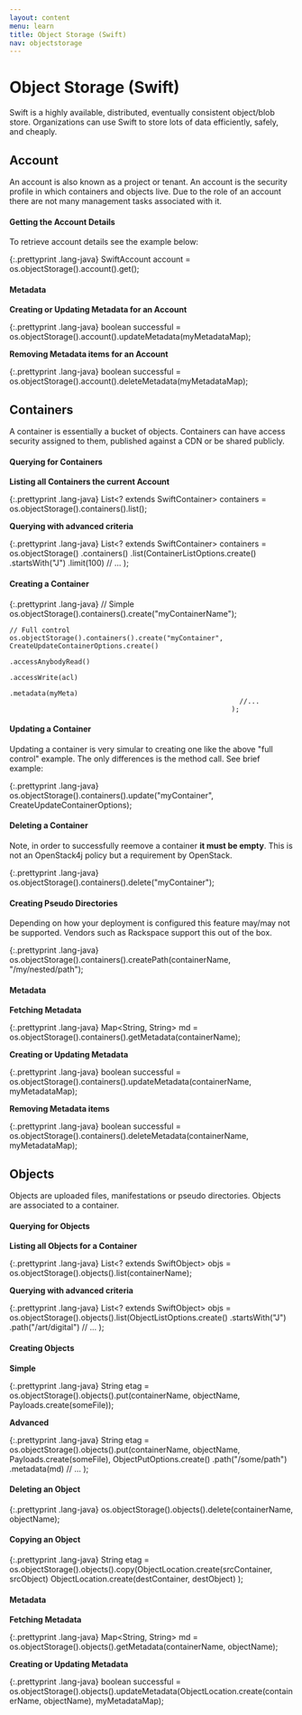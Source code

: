 ```yaml
---
layout: content
menu: learn
title: Object Storage (Swift)
nav: objectstorage
---
```


# Object Storage (Swift)

Swift is a highly available, distributed, eventually consistent object/blob store. Organizations can use Swift to store lots of data efficiently, safely, and cheaply.

## Account

An account is also known as a project or tenant.  An account is the security profile in which containers and objects live.  Due to the role of an account there are not many management tasks associated with it.

#### Getting the Account Details

To retrieve account details see the example below:

{:.prettyprint .lang-java}
	SwiftAccount account = os.objectStorage().account().get();

#### Metadata

**Creating or Updating Metadata for an Account**

{:.prettyprint .lang-java}
	boolean successful = os.objectStorage().account().updateMetadata(myMetadataMap);

 
**Removing Metadata items for an Account**

{:.prettyprint .lang-java}
	boolean successful = os.objectStorage().account().deleteMetadata(myMetadataMap);


## Containers

A container is essentially a bucket of objects.  Containers can have access security assigned to them, published against a CDN or be shared publicly.

#### Querying for Containers

**Listing all Containers the current Account**

{:.prettyprint .lang-java}
	List<? extends SwiftContainer> containers = os.objectStorage().containers().list();

**Querying with advanced criteria**

{:.prettyprint .lang-java}
	List<? extends SwiftContainer> containers = os.objectStorage()
	                                              .containers()
	                                              .list(ContainerListOptions.create()
	                                                      .startsWith("J")
	                                                      .limit(100)
	                                                      // ...
	                                               );

#### Creating a Container

{:.prettyprint .lang-java}
	// Simple
	os.objectStorage().containers().create("myContainerName");
		
	// Full control
	os.objectStorage().containers().create("myContainer", CreateUpdateContainerOptions.create()
	                                                         .accessAnybodyRead()
	                                                         .accessWrite(acl)
	                                                         .metadata(myMeta)
	                                                         //...
                                                           );
#### Updating a Container

Updating a container is very simular to creating one like the above "full control" example.  The only differences is the 
method call.  See brief example:

{:.prettyprint .lang-java}
	os.objectStorage().containers().update("myContainer", CreateUpdateContainerOptions);

#### Deleting a Container

Note, in order to successfully reemove a container **it must be empty**.  This is not an OpenStack4j policy but a requirement by OpenStack.

{:.prettyprint .lang-java}
	os.objectStorage().containers().delete("myContainer");

#### Creating Pseudo Directories

Depending on how your deployment is configured this feature may/may not be supported.  Vendors such as Rackspace support this out of the box.  

{:.prettyprint .lang-java}
	os.objectStorage().containers().createPath(containerName, "/my/nested/path");

#### Metadata

**Fetching Metadata**

{:.prettyprint .lang-java}
	Map<String, String> md = os.objectStorage().containers().getMetadata(containerName);

**Creating or Updating Metadata**

{:.prettyprint .lang-java}
	boolean successful = os.objectStorage().containers().updateMetadata(containerName, myMetadataMap);


**Removing Metadata items**

{:.prettyprint .lang-java}
	boolean successful = os.objectStorage().containers().deleteMetadata(containerName, myMetadataMap);
	
## Objects

Objects are uploaded files, manifestations or pseudo directories.  Objects are associated to a container.

#### Querying for Objects

**Listing all Objects for a Container**

{:.prettyprint .lang-java}
	List<? extends SwiftObject> objs = os.objectStorage().objects().list(containerName);
	
**Querying with advanced criteria**

{:.prettyprint .lang-java}
	List<? extends SwiftObject> objs = os.objectStorage().objects().list(ObjectListOptions.create()
                                            .startsWith("J")
                                            .path("/art/digital")
                                            // ...
                                         );

#### Creating Objects

**Simple**

{:.prettyprint .lang-java}
	String etag = os.objectStorage().objects().put(containerName, objectName, Payloads.create(someFile));

**Advanced**

{:.prettyprint .lang-java}
	String etag = os.objectStorage().objects().put(containerName, objectName, 
	                                               Payloads.create(someFile), 
	                                               ObjectPutOptions.create()
	                                                  .path("/some/path")
	                                                  .metadata(md)
	                                                  // ...
	                                               );

#### Deleting an Object

{:.prettyprint .lang-java}
	os.objectStorage().objects().delete(containerName, objectName);

#### Copying an Object

{:.prettyprint .lang-java}
	String etag = os.objectStorage().objects().copy(ObjectLocation.create(srcContainer, srcObject)
	                                                ObjectLocation.create(destContainer, destObject)
                                                    );

#### Metadata

**Fetching Metadata**

{:.prettyprint .lang-java}
	Map<String, String> md = os.objectStorage().objects().getMetadata(containerName, objectName);

**Creating or Updating Metadata**

{:.prettyprint .lang-java}
	boolean successful = os.objectStorage().objects().updateMetadata(ObjectLocation.create(containerName, objectName), myMetadataMap);
